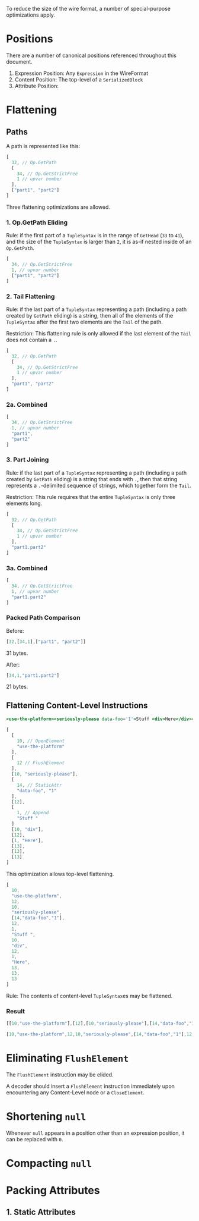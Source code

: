 To reduce the size of the wire format, a number of special-purpose optimizations apply.

# Positions

There are a number of canonical positions referenced throughout this document.

1. Expression Position: Any `Expression` in the WireFormat
2. Content Position: The top-level of a `SerializedBlock`
3. Attribute Position:

# Flattening

## Paths

A path is represented like this:

```js
[
  32, // Op.GetPath
  [
    34, // Op.GetStrictFree
    1 // upvar number
  ],
  ["part1", "part2"]
]
```

Three flattening optimizations are allowed.

### 1. Op.GetPath Eliding

Rule: if the first part of a `TupleSyntax` is in the range of `GetHead` (`33` to `41`), and the size
of the `TupleSyntax` is larger than `2`, it is as-if nested inside of an `Op.GetPath`.

```js
[
  34, // Op.GetStrictFree
  1, // upvar number
  ["part1", "part2"]
]
```

### 2. Tail Flattening

Rule: if the last part of a `TupleSyntax` representing a path (including a path created by `GetPath`
eliding) is a string, then all of the elements of the `TupleSyntax` after the first two elements are
the `Tail` of the path.

Restriction: This flattening rule is only allowed if the last element of the `Tail` does not contain
a `.`.

```js
[
  32, // Op.GetPath
  [
    34, // Op.GetStrictFree
    1 // upvar number
  ],
  "part1", "part2"
]
```

### 2a. Combined

```js
[
  34, // Op.GetStrictFree
  1, // upvar number
  "part1",
  "part2"
]
```

### 3. Part Joining

Rule: if the last part of a `TupleSyntax` representing a path (including a path created by `GetPath`
eliding) is a string that ends with `.`, then that string represents a `.`-delimited sequence of
strings, which together form the `Tail`.

Restriction: This rule requires that the entire `TupleSyntax` is only three elements long.

```js
[
  32, // Op.GetPath
  [
    34, // Op.GetStrictFree
    1 // upvar number
  ],
  "part1.part2"
]
```

### 3a. Combined

```js
[
  34, // Op.GetStrictFree
  1, // upvar number
  "part1.part2"
]
```

### Packed Path Comparison

Before:

```js
[32,[34,1],["part1", "part2"]]
```

31 bytes.

After:

```js
[34,1,"part1.part2"]
```

21 bytes.

## Flattening Content-Level Instructions

```hbs
<use-the-platform><seriously-please data-foo='1'>Stuff <div>Here</div></seriously-please></use-the-platform>
```

```js
[
  [
    10, // OpenElement
    "use-the-platform"
  ],
  [
    12 // FlushElement
  ],
  [10, "seriously-please"],
  [
    14, // StaticAttr
    "data-foo", "1"
  ],
  [12],
  [
    1, // Append
    "Stuff "
  ]
  [10, "div"],
  [12],
  [1, "Here"],
  [13],
  [13],
  [13]
]
```

This optimization allows top-level flattening.

```js
[
  10,
  "use-the-platform",
  12,
  10,
  "seriously-please",
  [14,"data-foo","1"],
  12,
  1,
  "Stuff ",
  10,
  "div",
  12,
  1,
  "Here",
  13,
  13,
  13
]
```

Rule: The contents of content-level `TupleSyntax`es may be flattened.


### Result

```js
[[10,"use-the-platform"],[12],[10,"seriously-please"],[14,"data-foo","1"],[12],[1,"Stuff "],[10,"div"],[12],[1,"Here"],[13],[13],[13]]
```

```js
[10,"use-the-platform",12,10,"seriously-please",[14,"data-foo","1"],12,1,"Stuff ",10,"div",12,1,"Here",13,13,13]
```

# Eliminating `FlushElement`

The `FlushElement` instruction may be elided.

A decoder should insert a `FlushElement` instruction immediately upon encountering any Content-Level
node or a `CloseElement`.

# Shortening `null`

Whenever `null` appears in a position other than an expression position, it can be replaced with
`0`.

# Compacting `null`

# Packing Attributes



## 1. Static Attributes

